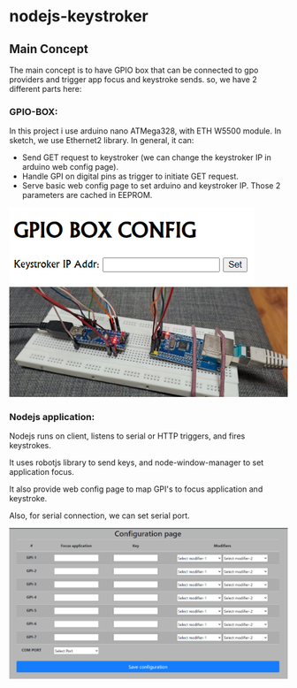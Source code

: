 # nodejs-keystroker 

## Main Concept

The main concept is to have GPIO box that can be connected to gpo providers and trigger app focus and keystroke sends. 
so, we have 2 different parts here:


### GPIO-BOX:

In this project i use arduino nano ATMega328, with ETH W5500 module. In sketch, we use Ethernet2 library.
In general, it can:
 - Send GET request to keystroker (we can change the keystroker IP in arduino web config page).
 - Handle GPI on digital pins as trigger to initiate GET request.
 - Serve basic web config page to set arduino and keystroker IP. Those 2 parameters are cached in EEPROM.

![Config Image](./docs/img/GPIO_Box_config.PNG)
![Config Image](./docs/img/mockup.jpeg)


### Nodejs application:

Nodejs runs on client, listens to serial or HTTP triggers, and fires keystrokes.

It uses robotjs library to send keys, and node-window-manager to set application focus. 

It also provide web config page to map GPI's to focus application and keystroke. 

Also, for serial connection, we can set serial port.

![Config Image](./docs/img/keystroker_config.PNG)



